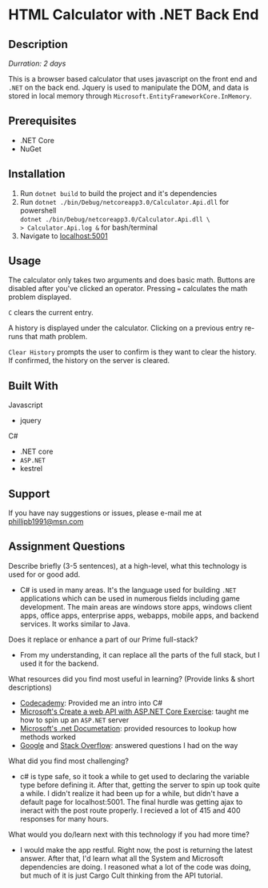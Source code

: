# HTML Calculator with .NET Back End

## Description
_Durration: 2 days_

This is a browser based calculator that uses javascript on the front end and 
`.NET` on the back end.  Jquery is used to manipulate the DOM, and data is stored
in local memory through `Microsoft.EntityFrameworkCore.InMemory`. 

## Prerequisites

* .NET Core
* NuGet

## Installation

1. Run `dotnet build` to build the project and it's dependencies
2. Run `dotnet ./bin/Debug/netcoreapp3.0/Calculator.Api.dll` for powershell \
`dotnet ./bin/Debug/netcoreapp3.0/Calculator.Api.dll \`\
    `> Calculator.Api.log &` for bash/terminal
3. Navigate to [localhost:5001](localhost:5001)

## Usage

The calculator only takes two arguments and does basic math.  Buttons are disabled
after you've clicked an operator.  Pressing `=` calculates the math problem displayed.

`C` clears the current entry.

A history is displayed under the calculator.  Clicking on a previous entry re-runs
that math problem.

`Clear History` prompts the user to confirm is they want to clear the history.  If
confirmed, the history on the server is cleared.

## Built With

Javascript
* jquery

C#
* .NET core
* `ASP.NET`
* kestrel

## Support

If you have nay suggestions or issues, please e-mail me at phillipb1991@msn.com

## Assignment Questions

Describe briefly (3-5 sentences), at a high-level, what this technology is used for or good add.
- C# is used in many areas.  It's the language used for building `.NET` applications
which can be used in numerous fields including game development.
The main areas are windows store apps, windows client apps, office apps, 
enterprise apps, webapps, mobile apps, and backend services.  It works similar to
 Java. 

Does it replace or enhance a part of our Prime full-stack?
- From my understanding, it can replace all the parts of the full stack, but
I used it for the backend.

What resources did you find most useful in learning? (Provide links & short descriptions)
- [Codecademy](https://www.codecademy.com/learn/learn-c-sharp): Provided me an intro into C#
- [Microsoft's Create a web API with ASP.NET Core Exercise](https://docs.microsoft.com/en-us/learn/modules/build-web-api-net-core/):
taught me how to spin up an `ASP.NET` server
- [Microsoft's .net Documetation](https://docs.microsoft.com/en-us/dotnet/?view=netframework-4.8): 
provided resources to lookup how methods worked
- [Google](https://www.google.com) and [Stack Overflow](https://www.stackoverflow.com):
answered questions I had on the way

What did you find most challenging?
- c# is type safe, so it took a while to get used to declaring the variable
type before defining it.  After that, getting the server to spin up took quite a
while.  I didn't realize it had been up for a while, but didn't have a default
page for localhost:5001.  The final hurdle was getting ajax to ineract with the
post route properly.  I recieved a lot of 415 and 400 responses for many hours.

What would you do/learn next with this technology if you had more time?
- I would make the app restful.  Right now, the post is returning the latest answer.
After that, I'd learn what all the System and Microsoft dependencies are doing.
I reasoned what a lot of the code was doing, but much of it is just Cargo Cult thinking
from the API tutorial.